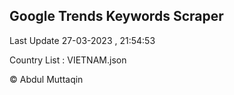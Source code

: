 

## Google Trends Keywords Scraper 
 
Last Update 27-03-2023 , 21:54:53

Country List :
VIETNAM.json



© Abdul Muttaqin 
